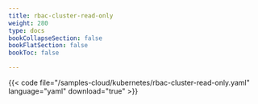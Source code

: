 ```yaml
---
title: rbac-cluster-read-only
weight: 280
type: docs
bookCollapseSection: false
bookFlatSection: false
bookToc: false

---
```


{{< code file="/samples-cloud/kubernetes/rbac-cluster-read-only.yaml" language="yaml" download="true" >}}
